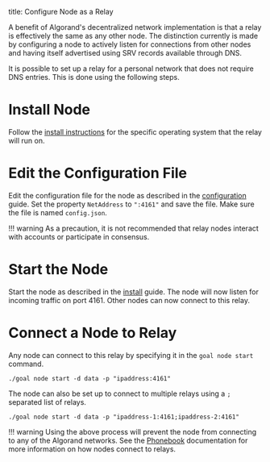 title: Configure Node as a Relay

A benefit of Algorand's decentralized network implementation is that a relay is effectively the same as any other node. The distinction currently is made by configuring a node to actively listen for connections from other nodes and having itself advertised using SRV records available through DNS. 

It is possible to set up a relay for a personal network that does not require DNS entries. This is done using the following steps.

# Install Node 
Follow the [install instructions](../../run-a-node/setup/install.md) for the specific operating system that the relay will run on.

# Edit the Configuration File
Edit the configuration file for the node as described in the [configuration](./config.md) guide. Set the property `NetAddress` to `":4161"` and save the file. Make sure the file is named `config.json`.

!!! warning
	As a precaution, it is not recommended that relay nodes interact with accounts or participate in consensus.

# Start the Node
Start the node as described in the [install](../../run-a-node/setup/install.md) guide. The node will now listen for incoming traffic on port 4161. Other nodes can now connect to this relay.

# Connect a Node to Relay
Any node can connect to this relay by specifying it in the `goal node start` command. 

```
./goal node start -d data -p "ipaddress:4161"
```

The node can also be set up to connect to multiple relays using a `;` separated list of relays.

```
./goal node start -d data -p "ipaddress-1:4161;ipaddress-2:4161"
```

!!! warning
	Using the above process will prevent the node from connecting to any of the Algorand networks. See the [Phonebook](../../../reference-docs/node_files/#phonebookjson) documentation for more information on how nodes connect to relays.



